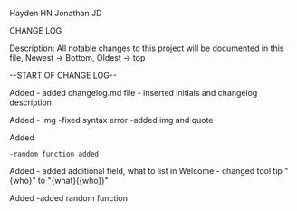 Hayden HN
Jonathan JD

CHANGE LOG

Description: All notable changes to this project will be documented in this file, Newest -> Bottom, Oldest -> top 

--START OF CHANGE LOG--

Added
    - added changelog.md file
      - inserted initials and changelog description 
      
Added
    - img
    -fixed syntax error
    -added img and quote

Added

    -random function added
    
Added
    - added additional field, what to list in Welcome
    - changed tool tip "{who}" to "{what}({who})"
   
Added
    -added random function

